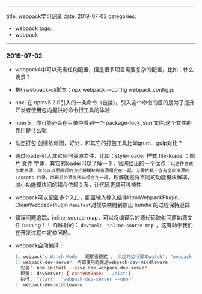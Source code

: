 
---
title: webpack学习记录
date: 2019-07-02
categories:
 - webpack
tags:
 - webpack
---

###  2019-07-02 

- webpack4中可以无需任何配置，但是很多项目需要复杂的配置，比如：什么场景？
- 执行webpack-cli脚本：npx webpack --config webpack.config.js
- npx: 在 npmv5.2.0引入的一条命令（链接）。引入这个命令的目的是为了提升开发者使用包内提供的命令行工具的体验
- npm 5，你可能还会在目录中看到一个 package-lock.json 文件,这个文件的作用是什么呢
- 动态打包 创建依赖图，好处，和其它的打包工具比如grunt、gulp对比？
- 通过loader引入其它任何资源文件，比如：style-loader 样式  file-loader：图片 文件 字体，其它的loader可以了解一下，官网给出的一个优点：`以这种方式加载资源，你可以以更直观的方式将模块和资源组合在一起。无需依赖于含有全部资源的 /assets 目录，而是将资源与代码组合在一起`，理解就是将不同的功能模块解耦，减小功能模块间的耦合依赖关系，让代码更具可移植性
- webpack可以配置多个入口，配置输入输入插件HtmlWebpackPlugin、CleanWebpackPlugin  `Manifest`对模块映射到输出 bundle 的过程保持追踪
- 错误问题追踪，inline-source-map，可以将编译后的源代码映射回原始源文件 funning！！ 咋映射的： `devtool: 'inline-source-map'`，这有助于我们在开发过程中定位问题。
- webpack自动编译：

	```javascript
	1. webpack's Watch Mode  '观察者模式'， 添加并运行脚本watch": "webpack --watch， 缺点需手动刷新浏览器
	2. webpack-dev-server: 内部使用的就是webpack-dev-middleware
	  安装： npm install --save-dev webpack-dev-server 
      配置： devServer: { contentBase: './dist'},     
      执行： "start": "webpack-dev-server --open",
	3. webpack-dev-middleware
	```

